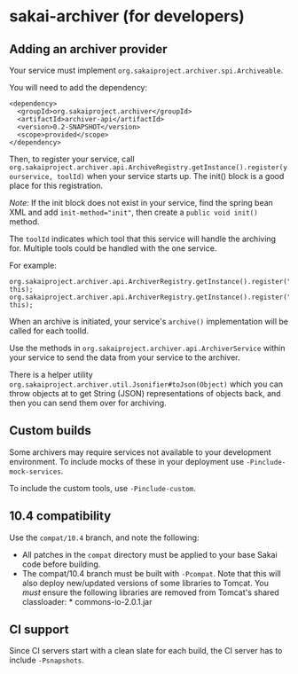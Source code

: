 # sakai-archiver (for developers)

## Adding an archiver provider

Your service must implement `org.sakaiproject.archiver.spi.Archiveable`.

You will need to add the dependency:
````
<dependency>
  <groupId>org.sakaiproject.archiver</groupId>
  <artifactId>archiver-api</artifactId>
  <version>0.2-SNAPSHOT</version>
  <scope>provided</scope>
</dependency>
````

Then, to register your service, call `org.sakaiproject.archiver.api.ArchiveRegistry.getInstance().register(yourservice, toolId)`
when your service starts up. The init() block is a good place for this registration.

*Note:* If the init block does not exist in your service, find the spring bean XML and add `init-method="init"`, then create a `public void init()` method.

The `toolId` indicates which tool that this service will handle the archiving for. Multiple tools could be handled with the one service.

For example:
````
org.sakaiproject.archiver.api.ArchiverRegistry.getInstance().register("sakai.gradebookng", this);
org.sakaiproject.archiver.api.ArchiverRegistry.getInstance().register("sakai.gradebook.tool", this);
````

When an archive is initiated, your service's `archive()` implementation will be called for each toolId.

Use the methods in `org.sakaiproject.archiver.api.ArchiverService` within your service to send the data from your service to the archiver.

There is a helper utility `org.sakaiproject.archiver.util.Jsonifier#toJson(Object)` which you can throw objects at to get String (JSON) representations of objects back, and then you can send them over for archiving.

## Custom builds
Some archivers may require services not available to your development environment. To include mocks of these in your deployment use `-Pinclude-mock-services`.

To include the custom tools, use `-Pinclude-custom`.

## 10.4 compatibility
Use the `compat/10.4` branch, and note the following:

* All patches in the `compat` directory must be applied to your base Sakai code before building.
* The compat/10.4 branch must be built with `-Pcompat`.
    Note that this will also deploy new/updated versions of some libraries to Tomcat. You *must* ensure the following libraries are removed from Tomcat's shared classloader:
        * commons-io-2.0.1.jar

## CI support
Since CI servers start with a clean slate for each build, the CI server has to include `-Psnapshots`.

